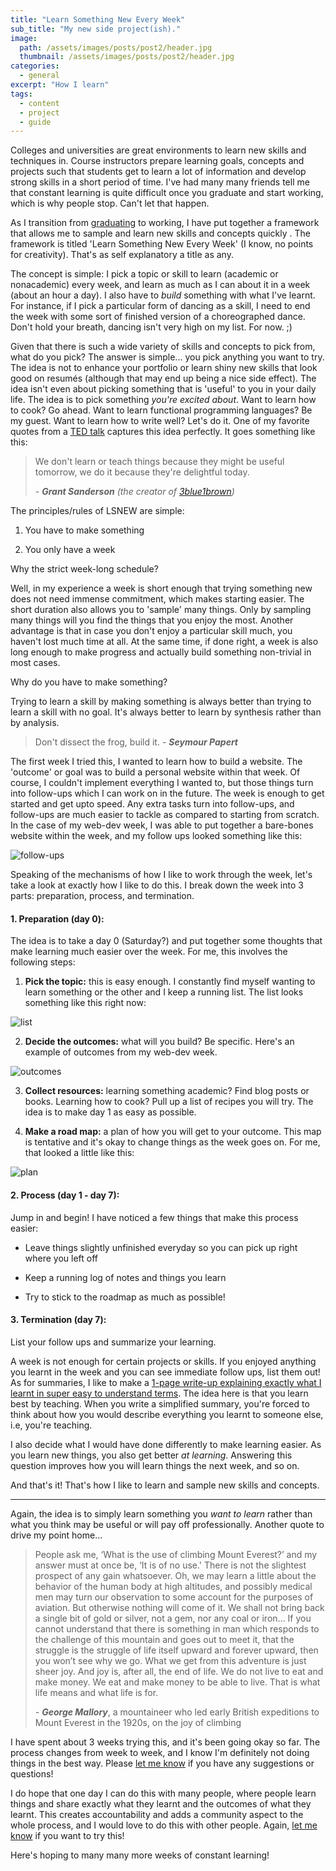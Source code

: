 ```yaml
---
title: "Learn Something New Every Week"
sub_title: "My new side project(ish)."
image: 
  path: /assets/images/posts/post2/header.jpg
  thumbnail: /assets/images/posts/post2/header.jpg
categories:
  - general
excerpt: "How I learn"
tags:
  - content
  - project
  - guide
---
```


Colleges and universities are great environments to learn new skills and techniques in. Course instructors prepare learning goals, concepts and projects such that students get to learn a lot of information and develop strong skills in a short period of time. I've had many many friends tell me that constant learning is quite difficult once you graduate and start working, which is why people stop. Can't let that happen. 

As I transition from [graduating](https://parthsaraswat.github.io/general/2020/05/30/saying.html) to working, I have put together a framework that allows me to sample and learn new skills and concepts quickly . The framework is titled 'Learn Something New Every Week' (I know, no points for creativity). That's as self explanatory a title as any.

The concept is simple: I pick a topic or skill to learn (academic or nonacademic) every week, and learn as much as I can about it in a week (about an hour a day). I also have to *build* something with what I've learnt. For instance, if I pick a particular form of dancing as a skill, I need to end the week with some sort of finished version of a choreographed dance. Don't hold your breath, dancing isn't very high on my list. For now. ;)

Given that there is such a wide variety of skills and concepts to pick from, what do you pick? The answer is simple... you pick anything you want to try. The idea is not to enhance your portfolio or learn shiny new skills that look good on resumés (although that may end up being a nice side effect). The idea isn't even about picking something that is 'useful' to you in your daily life. The idea is to pick something *you're excited about*. Want to learn how to cook? Go ahead. Want to learn functional programming languages? Be my guest. Want to learn how to write well? Let's do it. One of my favorite quotes from a [TED talk](https://www.youtube.com/watch?v=s_L-fp8gDzY) captures this idea perfectly. It goes something like this:

> We don't learn or teach things because they might be useful tomorrow, we do it because they're delightful today.
>
> *- **Grant Sanderson** (the creator of [3blue1brown](https://www.3blue1brown.com))*

The principles/rules of LSNEW are simple:

1. You have to make something

2. You only have a week

Why the strict week-long schedule?

Well, in my experience a week is short enough that trying something new does not need immense commitment, which makes starting easier. The short duration also allows you to 'sample' many things. Only by sampling many things will you find the things that you enjoy the most. Another advantage is that in case you don't enjoy a particular skill much, you haven't lost much time at all. At the same time, if done right, a week is also long enough to make progress and actually build something non-trivial in most cases. 

Why do you have to make something?

Trying to learn a skill by making something is always better than trying to learn a skill with no goal. It's always better to learn by synthesis rather than by analysis. 

> Don't dissect the frog, build it.
> *- **Seymour Papert***

The first week I tried this, I wanted to learn how to build a website. The 'outcome' or goal was to build a personal website within that week. Of course, I couldn't implement everything I wanted to, but those things turn into follow-ups which I can work on in the future. The week is enough to get started and get upto speed. Any extra tasks turn into follow-ups, and follow-ups are much easier to tackle as compared to starting from scratch. In the case of my web-dev week, I was able to put together a bare-bones website within the week, and my follow ups looked something like this:

![follow-ups](/assets/images/posts/post2/followups.png)

Speaking of the mechanisms of how I like to work through the week, let's take a look at exactly how I like to do this. I break down the week into 3 parts: preparation, process, and termination. 

#### 1. Preparation (day 0):

The idea is to take a day 0 (Saturday?) and put together some thoughts that make learning much easier over the week. For me, this involves the following steps:

1. **Pick the topic:** this is easy enough. I constantly find myself wanting to learn something or the other and I keep a running list. The list looks something like this right now:

![list](/assets/images/posts/post2/list.png)

2. **Decide the outcomes:** what will you build? Be specific. Here's an example of outcomes from my web-dev week.

![outcomes](/assets/images/posts/post2/outcomes.png)

3. **Collect resources:** learning something academic? Find blog posts or books. Learning how to cook? Pull up a list of recipes you will try. The idea is to make day 1 as easy as possible.

4. **Make a road map:** a plan of how you will get to your outcome. This map is tentative and it's okay to change things as the week goes on. For me, that looked a little like this:

![plan](/assets/images/posts/post2/plan.png)

#### 2. Process (day 1 - day 7):

Jump in and begin! I have noticed a few things that make this process easier:

- Leave things slightly unfinished everyday so you can pick up right where you left off

- Keep a running log of notes and things you learn

- Try to stick to the roadmap as much as possible!

#### 3. Termination (day 7):

List your follow ups and summarize your learning. 

A week is not enough for certain projects or skills. If you enjoyed anything you learnt in the week and you can see immediate follow ups, list them out! As for summaries, I like to make a [1-page write-up explaining exactly what I learnt in super easy to understand terms](https://fs.blog/2012/04/feynman-technique/). The idea here is that you learn best by teaching. When you write a simplified summary, you're forced to think about how you would describe everything you learnt to someone else, i.e, you're teaching.

I also decide what I would have done differently to make learning easier. As you learn new things, you also get better *at learning*. Answering this question improves how you will learn things the next week, and so on.

And that's it! That's how I like to learn and sample new skills and concepts.

---

Again, the idea is to simply learn something you *want to learn* rather than what you think may be useful or will pay off professionally. Another quote to drive my point home... 

>  People ask me, ‘What is the use of climbing Mount Everest?’ and my answer must at once be, ‘It is of no use.' There is not the slightest prospect of any gain whatsoever. Oh, we may learn a little about the behavior of the human body at high altitudes, and possibly medical men may turn our observation to some account for the purposes of aviation. But otherwise nothing will come of it. We shall not bring back a single bit of gold or silver, not a gem, nor any coal or iron… If you cannot understand that there is something in man which responds to the challenge of this mountain and goes out to meet it, that the struggle is the struggle of life itself upward and forever upward, then you won’t see why we go. What we get from this adventure is just sheer joy. And joy is, after all, the end of life. We do not live to eat and make money. We eat and make money to be able to live. That is what life means and what life is for.
>
>  *- **George Mallory***, a mountaineer who led early British expeditions to Mount Everest in the 1920s, on the joy of climbing

I have spent about 3 weeks trying this, and it's been going okay so far. The process changes from week to week, and I know I'm definitely not doing things in the best way. Please [let me know](mailto:parthswat@gmail.com) if you have any suggestions or questions!

I do hope that one day I can do this with many people, where people learn things and share exactly what they learnt and the outcomes of what they learnt. This creates accountability and adds a community aspect to the whole process, and I would love to do this with other people. Again, [let me know](mailto:parthswat@gmail.com) if you want to try this!

Here's hoping to many many more weeks of constant learning!